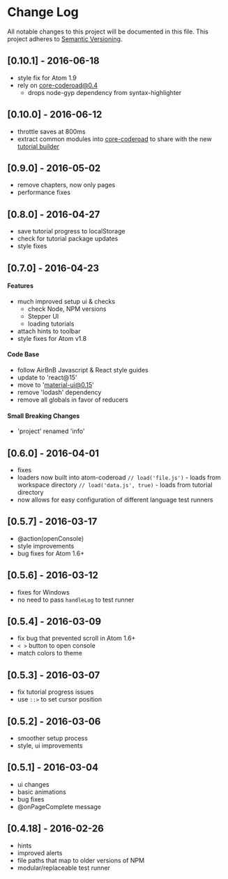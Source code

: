 # Change Log
All notable changes to this project will be documented in this file.
This project adheres to [Semantic Versioning](http://semver.org/).

## [0.10.1] - 2016-06-18
- style fix for Atom 1.9
- rely on core-coderoad@0.4
    - drops node-gyp dependency from syntax-highlighter

## [0.10.0] - 2016-06-12
- throttle saves at 800ms
- extract common modules into [core-coderoad](https://github.com/coderoad/core-coderoad) to share with the new [tutorial builder](https://github.com/coderoad/builder-coderoad)

## [0.9.0] - 2016-05-02
- remove chapters, now only pages
- performance fixes

## [0.8.0] - 2016-04-27
- save tutorial progress to localStorage
- check for tutorial package updates
- style fixes

## [0.7.0] - 2016-04-23

#### Features
- much improved setup ui & checks
  - check Node, NPM versions
  - Stepper UI
  - loading tutorials
- attach hints to toolbar
- style fixes for Atom v1.8

#### Code Base
- follow AirBnB Javascript & React style guides
- update to 'react@15'
- move to 'material-ui@0.15'
- remove 'lodash' dependency
- remove all globals in favor of reducers

#### Small Breaking Changes
- 'project' renamed 'info'

## [0.6.0] - 2016-04-01
- fixes
- loaders now built into atom-coderoad
  `// load('file.js')`        - loads from workspace directory
  `// load('data.js', true)`  - loads from tutorial directory
- now allows for easy configuration of different language test runners

## [0.5.7] - 2016-03-17
- @action(openConsole)
- style improvements
- bug fixes for Atom 1.6+

## [0.5.6] - 2016-03-12
- fixes for Windows
- no need to pass `handleLog` to test runner

## [0.5.4] - 2016-03-09
- fix bug that prevented scroll in Atom 1.6+
- `< >` button to open console
- match colors to theme

## [0.5.3] - 2016-03-07
- fix tutorial progress issues
- use `::>` to set cursor position

## [0.5.2] - 2016-03-06
- smoother setup process
- style, ui improvements

## [0.5.1] - 2016-03-04
- ui changes
- basic animations
- bug fixes
- @onPageComplete message

## [0.4.18] - 2016-02-26
- hints
- improved alerts
- file paths that map to older versions of NPM
- modular/replaceable test runner
